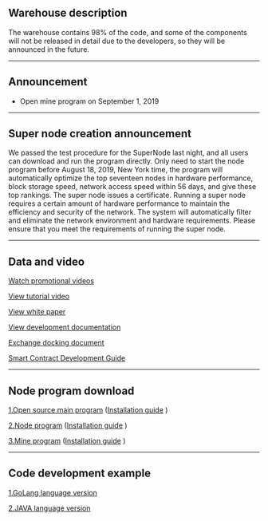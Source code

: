 ## Warehouse description
The warehouse contains 98% of the code, and some of the components will not be released in detail due to the developers, so they will be announced in the future.

---

## Announcement

+ Open mine program on September 1, 2019

---
## Super node creation announcement

We passed the test procedure for the SuperNode last night, and all users can download and run the program directly. Only need to start the node program before August 18, 2019, New York time, the program will automatically optimize the top seventeen nodes in hardware performance, block storage speed, network access speed within 56 days, and give these top rankings. The super node issues a certificate. Running a super node requires a certain amount of hardware performance to maintain the efficiency and security of the network. The system will automatically filter and eliminate the network environment and hardware requirements. Please ensure that you meet the requirements of running the super node.

---


## Data and video

[Watch promotional videos](https://v.youku.com/v_show/id_XNDI3MzczNjYzMg==.html?spm=a2h0j.11185381.listitem_page1.5~A)

[View tutorial video](https://v.youku.com/v_show/id_XNDI2OTYxMTg0NA==.html?spm=a2h3j.8428770.3416059.1)

[View white paper](https://github.com/jiqiren2019/ctk/blob/master/Hyperledger%20Ctk%20Official%20white%20paper.pdf)

[View development documentation](https://github.com/jiqiren2019/ctk/blob/master/api.pdf)

[Exchange docking document](https://github.com/jiqiren2019/ctk/blob/master/bourse-docking-process.pdf)

[Smart Contract Development Guide](https://github.com/jiqiren2019/ctk/blob/master/smart_contract/README.md)

---


## Node program download

[1.Open source main program](https://github.com/jiqiren2019/ctk/)   ([Installation guide](https://github.com/jiqiren2019/ctk/blob/master/open-source-main-program-installation-guide.md)  )

[2.Node program](https://github.com/jiqiren2019/ctk/)   ([Installation guide](https://github.com/jiqiren2019/ctk/blob/master/node-installation-guide.md)  )

[3.Mine program](https://github.com/jiqiren2019/ctk/)   ([Installation guide](https://github.com/jiqiren2019/ctk/blob/master/mine-field-installation-guide.md)  )

---


## Code development example


[1.GoLang language version](https://github.com/jiqiren2019/ctk/blob/master/ctk-example-go.zip)  

[2.JAVA language version](https://github.com/jiqiren2019/ctk/blob/master/ctk-api-example-java.zip)


